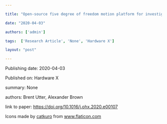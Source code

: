 ---
title: "Open-source five degree of freedom motion platform for investigating fish-robot interaction"
date: "2020-04-03"
authors: ['admin']
tags:  ['Research Article', 'None', 'Hardware X']
layout: "post"
---
Publishing date: 2020-04-03

Published on: Hardware X

summary: None

authors: Brent Utter, Alexander Brown

link to paper: https://doi.org/10.1016/j.ohx.2020.e00107

Icons made by <a href="https://www.flaticon.com/free-icon/bookshelves_3576884" title="catkuro">catkuro</a> from <a href="https://www.flaticon.com/" title="Flaticon"> www.flaticon.com</a>